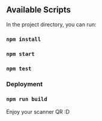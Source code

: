 ## Available Scripts

In the project directory, you can run:

### `npm install`

### `npm start`

### `npm test`

### Deployment

### `npm run build`

Enjoy your scanner QR :D